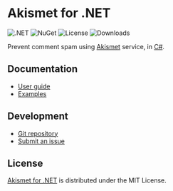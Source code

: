# Akismet for .NET
![.NET](https://badgen.net/badge/.net/%3E%3D8.0/green) ![NuGet](https://badgen.net/nuget/v/Belin.Akismet) ![License](https://badgen.net/badge/license/MIT/blue) ![Downloads](https://badgen.net/nuget/dt/Belin.Akismet)

Prevent comment spam using [Akismet](https://akismet.com) service, in [C#](https://learn.microsoft.com/en-us/dotnet/csharp).

## Documentation
- [User guide](https://github.com/cedx/akismet.cs/wiki)
- [Examples](https://github.com/cedx/akismet.cs/tree/main/example)

## Development
- [Git repository](https://github.com/cedx/akismet.cs)
- [Submit an issue](https://github.com/cedx/akismet.cs/issues)

## License
[Akismet for .NET](https://github.com/cedx/akismet.cs) is distributed under the MIT License.
